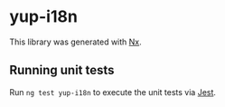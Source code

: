 # yup-i18n

This library was generated with [Nx](https://nx.dev).

## Running unit tests

Run `ng test yup-i18n` to execute the unit tests via [Jest](https://jestjs.io).

